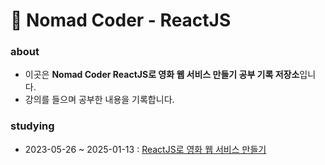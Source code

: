# 📝 Nomad Coder - ReactJS

### about
- 이곳은 **Nomad Coder ReactJS로 영화 웹 서비스 만들기 공부 기록 저장소**입니다.
- 강의를 들으며 공부한 내용을 기록합니다.

### studying
- 2023-05-26 ~ 2025-01-13 : [ReactJS로 영화 웹 서비스 만들기](https://nomadcoders.co/react-for-beginners)
